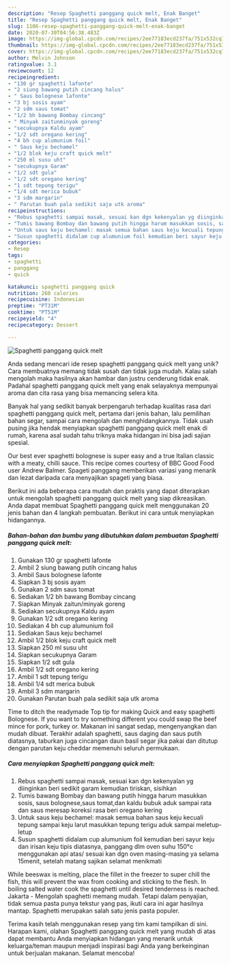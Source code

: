 ```yaml
---
description: "Resep Spaghetti panggang quick melt, Enak Banget"
title: "Resep Spaghetti panggang quick melt, Enak Banget"
slug: 1106-resep-spaghetti-panggang-quick-melt-enak-banget
date: 2020-07-30T04:56:38.483Z
image: https://img-global.cpcdn.com/recipes/2ee77183ecd237fa/751x532cq70/spaghetti-panggang-quick-melt-foto-resep-utama.jpg
thumbnail: https://img-global.cpcdn.com/recipes/2ee77183ecd237fa/751x532cq70/spaghetti-panggang-quick-melt-foto-resep-utama.jpg
cover: https://img-global.cpcdn.com/recipes/2ee77183ecd237fa/751x532cq70/spaghetti-panggang-quick-melt-foto-resep-utama.jpg
author: Melvin Johnson
ratingvalue: 3.1
reviewcount: 12
recipeingredient:
- "130 gr spaghetti lafonte"
- "2 siung bawang putih cincang halus"
- " Saus bolognese lafonte"
- "3 bj sosis ayam"
- "2 sdm saus tomat"
- "1/2 bh bawang Bombay cincang"
- " Minyak zaitunminyak goreng"
- "secukupnya Kaldu ayam"
- "1/2 sdt oregano kering"
- "4 bh cup alumunium foil"
- " Saus keju bechamel"
- "1/2 blok keju craft quick melt"
- "250 ml susu uht"
- "secukupnya Garam"
- "1/2 sdt gula"
- "1/2 sdt oregano kering"
- "1 sdt tepung terigu"
- "1/4 sdt merica bubuk"
- "3 sdm margarin"
- " Parutan buah pala sedikit saja utk aroma"
recipeinstructions:
- "Rebus spaghetti sampai masak, sesuai kan dgn kekenyalan yg diinginkan beri sedikit garam kemudian tiriskan, sisihkan"
- "Tumis bawang Bombay dan bawang putih hingga harum masukkan sosis, saus bolognese,saus tomat,dan kaldu bubuk aduk sampai rata dan saus meresap koreksi rasa beri oregano kering"
- "Untuk saus keju bechamel: masak semua bahan saus keju kecuali tepung sampai keju larut masukkan tepung terigu aduk sampai meletup-letup"
- "Susun spaghetti didalam cup alumunium foil kemudian beri sayur keju dan irisan keju tipis diatasnya, panggang dlm oven suhu 150°c menggunakan api atas/ sesuai kan dgn oven masing-masing ya selama 15menit, setelah matang sajikan selamat menikmati"
categories:
- Resep
tags:
- spaghetti
- panggang
- quick

katakunci: spaghetti panggang quick 
nutrition: 260 calories
recipecuisine: Indonesian
preptime: "PT31M"
cooktime: "PT51M"
recipeyield: "4"
recipecategory: Dessert

---
```



![Spaghetti panggang quick melt](https://img-global.cpcdn.com/recipes/2ee77183ecd237fa/751x532cq70/spaghetti-panggang-quick-melt-foto-resep-utama.jpg)

Anda sedang mencari ide resep spaghetti panggang quick melt yang unik? Cara membuatnya memang tidak susah dan tidak juga mudah. Kalau salah mengolah maka hasilnya akan hambar dan justru cenderung tidak enak. Padahal spaghetti panggang quick melt yang enak selayaknya mempunyai aroma dan cita rasa yang bisa memancing selera kita.

Banyak hal yang sedikit banyak berpengaruh terhadap kualitas rasa dari spaghetti panggang quick melt, pertama dari jenis bahan, lalu pemilihan bahan segar, sampai cara mengolah dan menghidangkannya. Tidak usah pusing jika hendak menyiapkan spaghetti panggang quick melt enak di rumah, karena asal sudah tahu triknya maka hidangan ini bisa jadi sajian spesial.

Our best ever spaghetti bolognese is super easy and a true Italian classic with a meaty, chilli sauce. This recipe comes courtesy of BBC Good Food user Andrew Balmer. Spageti panggang memberikan variasi yang menarik dan lezat daripada cara menyajikan spageti yang biasa.


Berikut ini ada beberapa cara mudah dan praktis yang dapat diterapkan untuk mengolah spaghetti panggang quick melt yang siap dikreasikan. Anda dapat membuat Spaghetti panggang quick melt menggunakan 20 jenis bahan dan 4 langkah pembuatan. Berikut ini cara untuk menyiapkan hidangannya.

<!--inarticleads1-->

##### Bahan-bahan dan bumbu yang dibutuhkan dalam pembuatan Spaghetti panggang quick melt:

1. Gunakan 130 gr spaghetti lafonte
1. Ambil 2 siung bawang putih cincang halus
1. Ambil  Saus bolognese lafonte
1. Siapkan 3 bj sosis ayam
1. Gunakan 2 sdm saus tomat
1. Sediakan 1/2 bh bawang Bombay cincang
1. Siapkan  Minyak zaitun/minyak goreng
1. Sediakan secukupnya Kaldu ayam
1. Gunakan 1/2 sdt oregano kering
1. Sediakan 4 bh cup alumunium foil
1. Sediakan  Saus keju bechamel
1. Ambil 1/2 blok keju craft quick melt
1. Siapkan 250 ml susu uht
1. Siapkan secukupnya Garam
1. Siapkan 1/2 sdt gula
1. Ambil 1/2 sdt oregano kering
1. Ambil 1 sdt tepung terigu
1. Ambil 1/4 sdt merica bubuk
1. Ambil 3 sdm margarin
1. Gunakan  Parutan buah pala sedikit saja utk aroma


Time to ditch the readymade Top tip for making Quick and easy spaghetti Bolognese. If you want to try something different you could swap the beef mince for pork, turkey or. Makanan ini sangat sedap, mengenyangkan dan mudah dibuat. Terakhir adalah spaghetti, saus daging dan saus putih diatasnya, taburkan juga cincangan daun basil segar jika pakai dan ditutup dengan parutan keju cheddar memenuhi seluruh permukaan. 

<!--inarticleads2-->

##### Cara menyiapkan Spaghetti panggang quick melt:

1. Rebus spaghetti sampai masak, sesuai kan dgn kekenyalan yg diinginkan beri sedikit garam kemudian tiriskan, sisihkan
1. Tumis bawang Bombay dan bawang putih hingga harum masukkan sosis, saus bolognese,saus tomat,dan kaldu bubuk aduk sampai rata dan saus meresap koreksi rasa beri oregano kering
1. Untuk saus keju bechamel: masak semua bahan saus keju kecuali tepung sampai keju larut masukkan tepung terigu aduk sampai meletup-letup
1. Susun spaghetti didalam cup alumunium foil kemudian beri sayur keju dan irisan keju tipis diatasnya, panggang dlm oven suhu 150°c menggunakan api atas/ sesuai kan dgn oven masing-masing ya selama 15menit, setelah matang sajikan selamat menikmati


While beeswax is melting, place the fillet in the freezer to super chill the fish, this will prevent the wax from cooking and sticking to the flesh. In boiling salted water cook the spaghetti until desired tenderness is reached. Jakarta - Mengolah spaghetti memang mudah. Tetapi dalam penyajian, tidak semua pasta punya tekstur yang pas, ikuti cara ini agar hasilnya mantap. Spaghetti merupakan salah satu jenis pasta populer. 

Terima kasih telah menggunakan resep yang tim kami tampilkan di sini. Harapan kami, olahan Spaghetti panggang quick melt yang mudah di atas dapat membantu Anda menyiapkan hidangan yang menarik untuk keluarga/teman maupun menjadi inspirasi bagi Anda yang berkeinginan untuk berjualan makanan. Selamat mencoba!
